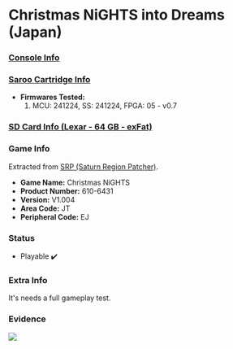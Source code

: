 # Christmas NiGHTS into Dreams (Japan)

### [Console Info](../../../../../Info/Consoles/VA13/README.md)

### [Saroo Cartridge Info](../../../../../Info/Cartridges/GuangzhouSanStarOnlineShop/1.6/README.md)

- <b>Firmwares Tested:</b>
  1. MCU: 241224, SS: 241224, FPGA: 05 - v0.7

### [SD Card Info (Lexar - 64 GB - exFat)](../../../../../Info/SdCards/Lexar/64GB/exfat/README.md)

### Game Info

Extracted from [SRP (Saturn Region Patcher)](https://segaxtreme.net/resources/saturn-region-patcher.81/download).

- <b>Game Name:</b> Christmas NiGHTS
- <b>Product Number:</b> 610-6431
- <b>Version:</b> V1.004
- <b>Area Code:</b> JT
- <b>Peripheral Code:</b> EJ

### Status

- Playable :heavy_check_mark:

### Extra Info

It's needs a full gameplay test.

### Evidence

[![](https://img.youtube.com/vi/g8d_A7XowCg/0.jpg)](https://www.youtube.com/watch?v=g8d_A7XowCg)
